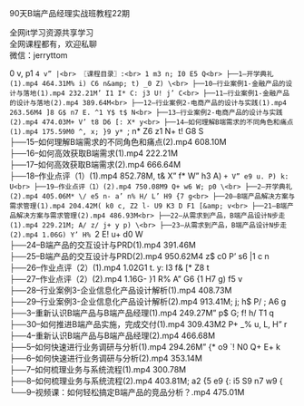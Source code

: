 90天B端产品经理实战班教程22期

全网it学习资源共享学习<br>全网课程都有，欢迎私聊<br>微信：jerryttom<br>

0 v, p1 `4 v” |<br> 〖课程目录〗:<br> 1 m3 n; I0 E5 Q<br> ├──1–开学典礼(1).mp4 464.31M% i) C6 n&amp; t) _0 Z) \<br> ├──10–行业案例1-金融产品的设计与落地(1).mp4 232.21M’ I1 I* C: j3 U! j’ C<br> ├──11–行业案例1-金融产品的设计与落地(2).mp4 389.64M<br> ├──12–行业案例2-电商产品的设计与实践(1).mp4 263.56M4 ]8 G$ n7 E. ^1 Y$ t$ N<br> ├──13–行业案例2-电商产品的设计与实践(2).mp4 474.03M+ V’ t8 D6 [: X* y<br> ├──14–如何理解B端需求的不同角色和痛点(1).mp4 175.59M0 ^, x; }9 y* `; n* Z6 z1 N+ t! G8 S<br> ├──15–如何理解B端需求的不同角色和痛点(2).mp4 608.10M<br> ├──16–如何高效获取B端需求(1).mp4 222.21M<br> ├──17–如何高效获取B端需求(2).mp4 666.64M<br> ├──18–作业点评（1）(1).mp4 852.78M, t&amp; X” f* W” h3 A) `+ V” e9 u. P) k: U<br> ├──19–作业点评（1）(2).mp4 750.08M9 Q+ w6 W; p0 \<br> ├──2–开学典礼(2).mp4 405.06M* \/ e5 n- a’ n% H/ L’ H9 {7 g<br> ├──20–B端产品解决方案与需求管理(1).mp4 204.42M( k0 c, Z2 l- U9 K3 D F1 [&amp; v<br> ├──21–B端产品解决方案与需求管理(2).mp4 486.93M<br> ├──22–从需求到产品，B端产品设计N步走(1).mp4 229.21M; A/ z/ j+ y p) \<br> ├──23–从需求到产品，B端产品设计N步走(2).mp4 1.06G) Y’ H% `2 E! u+ d0 W<br> ├──24–B端产品的交互设计与PRD(1).mp4 391.46M<br> ├──25–B端产品的交互设计与PRD(2).mp4 950.62M4 z$ c0 P’ s6 |1 c n<br> ├──26–作业点评（2）(1).mp4 1.02G1 t. y: I3 f&amp; [* Z8 t<br> ├──27–作业点评（2）(2).mp4 1.16G- }1 R% A” G6 {1 H7 g) f5 v<br> ├──28–行业案例3-企业信息化产品设计解析(1).mp4 408.73M<br> ├──29–行业案例3-企业信息化产品设计解析(2).mp4 913.41M; j; h$ P/ \; A6 g<br> ├──3–重新认识B端产品与B端产品经理(1).mp4 249.27M” p$ G; f! h/ T1 q<br> ├──30–如何推进B端产品实施，完成交付(1).mp4 309.43M2 P+ _% u, L, H” r<br> ├──4–重新认识B端产品与B端产品经理(2).mp4 466.68M<br> ├──5–如何快速进行业务调研与分析(1).mp4 294.26M” {* o9 `! N0 Q+ E+ k<br> ├──6–如何快速进行业务调研与分析(2).mp4 353.14M<br> ├──7–如何梳理业务与系统流程(1).mp4 300.78M<br> ├──8–如何梳理业务与系统流程(2).mp4 403.81M; a2 {5 e9 {: i5 S9 n7 w9 {<br> └──9–视频课：如何轻松搞定B端产品的竞品分析？.mp4 475.01M